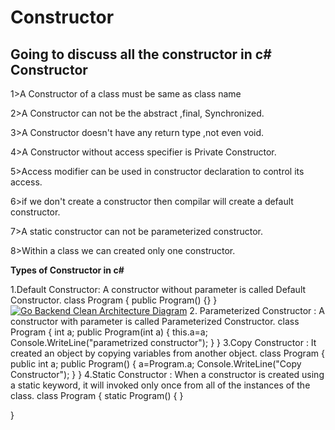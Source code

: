 # Constructor
Going to discuss all the constructor in c#
Constructor
-----------
<p>1>A Constructor of a class must be same as class name </p>
<p>2>A Constructor can not be the abstract ,final, Synchronized.</p>
<p>3>A Constructor doesn't have any return type ,not even void.</p>
<p>4>A Constructor without access specifier is Private Constructor.</p>
<p>5>Access modifier can be used in constructor declaration to control its access.</p>
<p>6>if we don't create a constructor then compilar will create a default constructor.</p>
<p>7>A static constructor can not be parameterized constructor.</p>
<p>8>Within a class we can created only one constructor.</p>
<p><b>Types of Constructor in c#</b></p>
 1.Default Constructor: A constructor without parameter is called Default Constructor.
class Program
{
    public Program()
    {}
} 
<a target="_blank" rel="noopener noreferrer" href="https://github.com/amitshekhariitbhu/go-backend-clean-architecture/blob/main/assets/go-backend-arch-diagram.png?raw=true"><img src="https://github.com/amitshekhariitbhu/go-backend-clean-architecture/raw/main/assets/go-backend-arch-diagram.png?raw=true" alt="Go Backend Clean Architecture Diagram" style="max-width: 100%;"></a>
2. Parameterized Constructor : A constructor with parameter is called Parameterized Constructor.
class Program
{
    int a;
    public Program(int a)
     { 
        this.a=a;
        Console.WriteLine("parametrized constructor");
     }
}
3.Copy Constructor : It created an object by copying variables from another object.
class Program
{
    public int a;
    public Program()
    {
      a=Program.a;
    Console.WriteLine("Copy Constructor");
    }
}
4.Static Constructor : When a constructor is created using a static keyword, it will invoked only once from all of the instances of the class.
class Program
{
    static Program()
    {
    }

}
